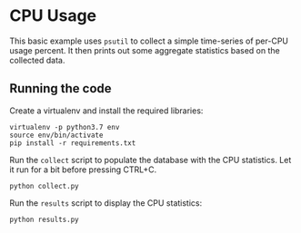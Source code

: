 # CPU Usage

This basic example uses `psutil` to collect a simple time-series of per-CPU usage percent. It then prints out some aggregate statistics based on the collected data.

## Running the code

Create a virtualenv and install the required libraries:
```
virtualenv -p python3.7 env
source env/bin/activate
pip install -r requirements.txt
```

Run the `collect` script to populate the database with the CPU statistics. Let it run for a bit before pressing CTRL+C.
```
python collect.py
```

Run the `results` script to display the CPU statistics:
```
python results.py
```
